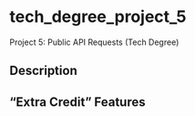# tech_degree_project_5

Project 5: Public API Requests (Tech Degree)

## Description

## “Extra Credit” Features
